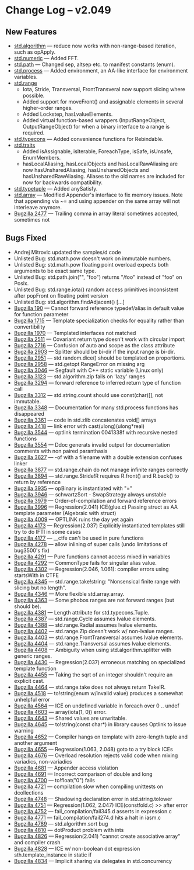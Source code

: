 <h1>Change Log &ndash; v2.049</h1>

<h2 id="new-features">New Features</h2>

* [std.algorithm](/phobos/std_algorithm) &mdash; reduce now works with
  non-range-based iteration, such as opApply.
* [std.numeric](/phobos/std_numeric) &mdash; Added FFT.
* [std.path](/phobos/std_path) &mdash; Changed sep, altsep etc. to manifest constants (enum).
* [std.process](/phobos/std_process) &mdash; Added environment, an AA-like
  interface for environment variables.
* [std.range](/phobos/std_range)
    * Iota, Stride, Transversal, FrontTransveral now support slicing where
      possible.
    * Added support for moveFront() and assignable elements in several
      higher-order ranges.
    * Added Lockstep, hasLvalueElements.
    * Added virtual function-based wrappers (InputRangeObject,
      OutputRangeObject) for when a binary interface to a range is required.
* [std.typecons](/phobos/std_typecons) &mdash; Added convenience
  functions for Rebindable.
* [std.traits](/phobos/std_traits)
    * Added isAssignable, isIterable, ForeachType, isSafe, isUnsafe,
      EnumMembers.
    * hasLocalAliasing, hasLocalObjects and hasLocalRawAliasing are now
      hasUnsharedAliasing, hasUnsharedObjects and hasUnsharedRawAliasing.
      Aliases to the old names are included for now for backwards
      compatibility.
* [std.typetuple](/phobos/std_typetuple) &mdash; Added anySatisfy.
* [std.array](/phobos/std_array) &mdash; Modified Appender's interface to fix
  memory issues. Note that appending via ~= and using appender on the same
  array will not interleave anymore.
* [Bugzilla 2477](/bug/2477) &mdash; Trailing comma in array literal sometimes accepted, sometimes not

<h2 id="bugs-fixed">Bugs Fixed</h2>

* Andrej Mitrovic updated the samples/d code
* Unlisted Bug: std.math.pow doesn't work on immutable numbers.
* Unlisted Bug: std.math.pow floating point overload expects both arguments to be exact same type.
* Unlisted Bug: std.path.join("", "foo") returns "/foo" instead of "foo" on Posix.
* Unlisted Bug: std.range.iota() random access primitives inconsistent after popFront on floating point version
* Unlisted Bug: std.algorithm.findAdjacent() [...]
* [Bugzilla 190](/bug/190) &mdash; Cannot forward reference typedef/alias in default value for function parameter
* [Bugzilla 1715](/bug/1715) &mdash; Template specialization checks for equality rather than convertibility
* [Bugzilla 1970](/bug/1970) &mdash; Templated interfaces not matched
* [Bugzilla 2511](/bug/2511) &mdash; Covariant return type doesn't work with circular import
* [Bugzilla 2716](/bug/2716) &mdash; Confusion of auto and scope as the class attribute
* [Bugzilla 2903](/bug/2903) &mdash; Splitter should be bi-dir if the input range is bi-dir.
* [Bugzilla 2951](/bug/2951) &mdash; std.random.dice() should be templated on proportions.
* [Bugzilla 2958](/bug/2958) &mdash; std.getopt RangeError on missing arg
* [Bugzilla 3046](/bug/3046) &mdash; Segfault with C++ static variable (Linux only)
* [Bugzilla 3123](/bug/3123) &mdash; std.algorithm.zip fails on 'lazy' ranges
* [Bugzilla 3294](/bug/3294) &mdash; forward reference to inferred return type of function call
* [Bugzilla 3312](/bug/3312) &mdash; std.string.count should use const(char)[], not immutable.
* [Bugzilla 3348](/bug/3348) &mdash; Documentation for many std.process functions has disappeared
* [Bugzilla 3361](/bug/3361) &mdash; code in std.zlib concatenates void[] arrays
* [Bugzilla 3418](/bug/3418) &mdash; link error with cast(ulong)(ulong*real)
* [Bugzilla 3544](/bug/3544) &mdash; optlink termination 0041338f with recursive nested functions
* [Bugzilla 3554](/bug/3554) &mdash; Ddoc generats invalid output for documentation comments with non paired paranthasis
* [Bugzilla 3627](/bug/3627) &mdash; -of with a filename with a double extension confuses linker
* [Bugzilla 3877](/bug/3877) &mdash; std.range.chain do not manage infinite ranges correctly
* [Bugzilla 3894](/bug/3894) &mdash; std.range.Stride!R requires R.front() and R.back() to return by reference
* [Bugzilla 3935](/bug/3935) &mdash; opBinary is instantiated with "="
* [Bugzilla 3946](/bug/3946) &mdash; schwartzSort - SwapStrategy always unstable
* [Bugzilla 3979](/bug/3979) &mdash; Order-of-compilation and forward reference errors
* [Bugzilla 3996](/bug/3996) &mdash; Regression(2.041) ICE(glue.c) Passing struct as AA template parameter (Algebraic with struct)
* [Bugzilla 4009](/bug/4009) &mdash; OPTLINK ruins the day yet again
* [Bugzilla 4173](/bug/4173) &mdash; Regression(2.037) Explicitly instantiated templates still try to do IFTI in some cases
* [Bugzilla 4177](/bug/4177) &mdash; __ctfe can't be used in pure functions
* [Bugzilla 4278](/bug/4278) &mdash; allow inlining of super calls (undo limitations of bug3500's fix)
* [Bugzilla 4291](/bug/4291) &mdash; Pure functions cannot access mixed in variables
* [Bugzilla 4292](/bug/4292) &mdash; CommonType fails for singular alias value.
* [Bugzilla 4302](/bug/4302) &mdash; Regression(2.046, 1.061): compiler errors using startsWith in CTFE
* [Bugzilla 4345](/bug/4345) &mdash; std.range.take!string: "Nonsensical finite range with slicing but no length".
* [Bugzilla 4346](/bug/4346) &mdash; More flexible std.array.array.
* [Bugzilla 4363](/bug/4363) &mdash; Some phobos ranges are not forward ranges (but should be).
* [Bugzilla 4381](/bug/4381) &mdash; Length attribute for std.typecons.Tuple.
* [Bugzilla 4387](/bug/4387) &mdash; std.range.Cycle assumes lvalue elements.
* [Bugzilla 4388](/bug/4388) &mdash; std.range.Radial assumes lvalue elements.
* [Bugzilla 4402](/bug/4402) &mdash; std.range.Zip doesn't work w/ non-lvalue ranges.
* [Bugzilla 4403](/bug/4403) &mdash; std.range.FrontTransversal assumes lvalue elements.
* [Bugzilla 4404](/bug/4404) &mdash; std.range.Transversal assumes lvalue elements.
* [Bugzilla 4408](/bug/4408) &mdash; Ambiguity when using std.algorithm.splitter with generic ranges.
* [Bugzilla 4430](/bug/4430) &mdash; Regression(2.037) erroneous matching on specialized template function
* [Bugzilla 4455](/bug/4455) &mdash; Taking the sqrt of an integer shouldn't require an explicit cast.
* [Bugzilla 4464](/bug/4464) &mdash; std.range.take does not always return Take!R.
* [Bugzilla 4518](/bug/4518) &mdash; to!string(enum w/invalid value) produces a somewhat unhelpful error
* [Bugzilla 4564](/bug/4564) &mdash; ICE on undefined variable in foreach over 0 .. undef
* [Bugzilla 4603](/bug/4603) &mdash; array(iota(1, 0)) error.
* [Bugzilla 4643](/bug/4643) &mdash; Shared values are unwritable.
* [Bugzilla 4645](/bug/4645) &mdash; to!string(const char*) in library causes Optlink to issue warning
* [Bugzilla 4652](/bug/4652) &mdash; Compiler hangs on template with zero-length tuple and another argument
* [Bugzilla 4655](/bug/4655) &mdash; Regression(1.063, 2.048) goto to a try block ICEs
* [Bugzilla 4676](/bug/4676) &mdash; Overload resolution rejects valid code when mixing variadics, non-variadics
* [Bugzilla 4681](/bug/4681) &mdash; Appender access violation
* [Bugzilla 4691](/bug/4691) &mdash; Incorrect comparison of double and long
* [Bugzilla 4700](/bug/4700) &mdash; to!float("0") fails
* [Bugzilla 4721](/bug/4721) &mdash; compilation slow when compiling unittests on dcollections
* [Bugzilla 4748](/bug/4748) &mdash; Shadowing declaration error in std.string.tolower
* [Bugzilla 4751](/bug/4751) &mdash; Regression(1.062, 2.047) ICE(constfold.c) >> after error
* [Bugzilla 4752](/bug/4752) &mdash; fail_compilation/fail345.d asserts in expression.c
* [Bugzilla 4771](/bug/4771) &mdash; fail_compilation/fail274.d hits a halt in iasm.c
* [Bugzilla 4789](/bug/4789) &mdash; std.algorithm.sort bug
* [Bugzilla 4810](/bug/4810) &mdash; dotProduct problem with ints
* [Bugzilla 4826](/bug/4826) &mdash; Regression(2.041) "cannot create associative array" and compiler crash
* [Bugzilla 4828](/bug/4828) &mdash; ICE w/ non-boolean dot expression sth.template_instance in static if
* [Bugzilla 4834](/bug/4834) &mdash; Implicit sharing via delegates in std.concurrency
